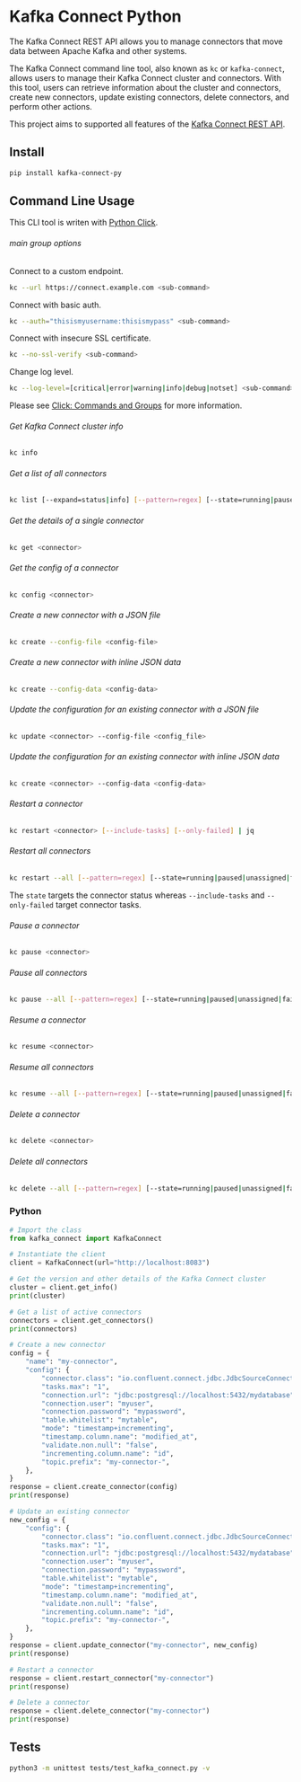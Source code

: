 # Kafka Connect Python

The Kafka Connect REST API allows you to manage connectors that move data between Apache Kafka and other systems.

The Kafka Connect command line tool, also known as `kc` or `kafka-connect`, allows users to manage their Kafka Connect cluster and connectors. With this tool, users can retrieve information about the cluster and connectors, create new connectors, update existing connectors, delete connectors, and perform other actions.

This project aims to supported all features of the [Kafka Connect REST API](https://docs.confluent.io/platform/current/connect/references/restapi.html#kconnect-rest-interface).

## Install

```bash
pip install kafka-connect-py
```


## Command Line Usage

This CLI tool is writen with [Python Click](https://click.palletsprojects.com/en/latest/). 

###### main group options

Connect to a custom endpoint.

```bash
kc --url https://connect.example.com <sub-command>
```

Connect with basic auth.

```bash
kc --auth="thisismyusername:thisismypass" <sub-command>
```

Connect with insecure SSL certificate.

```bash
kc --no-ssl-verify <sub-command>
```

Change log level.

```bash
kc --log-level=[critical|error|warning|info|debug|notset] <sub-command>
```

Please see [Click: Commands and Groups](https://click.palletsprojects.com/en/8.1.x/commands/#commands-and-groups) for more information.

###### Get Kafka Connect cluster info

```bash
kc info
```

###### Get a list of all connectors

```bash
kc list [--expand=status|info] [--pattern=regex] [--state=running|paused|unassigned|failed]
```

###### Get the details of a single connector

```bash
kc get <connector>
```

###### Get the config of a connector

```bash
kc config <connector>
```

###### Create a new connector with a JSON file

```bash
kc create --config-file <config-file>
```

###### Create a new connector with inline JSON data

```bash
kc create --config-data <config-data>
```

###### Update the configuration for an existing connector with a JSON file

```bash
kc update <connector> --config-file <config_file>
```

###### Update the configuration for an existing connector with inline JSON data

```bash
kc create <connector> --config-data <config-data>
```

###### Restart a connector

```bash
kc restart <connector> [--include-tasks] [--only-failed] | jq
```

###### Restart all connectors

```bash
kc restart --all [--pattern=regex] [--state=running|paused|unassigned|failed] [--include-tasks] [--only-failed]
```
The `state` targets the connector status whereas `--include-tasks` and `--only-failed` target connector tasks.

###### Pause a connector

```bash
kc pause <connector>
```

###### Pause all connectors

```bash
kc pause --all [--pattern=regex] [--state=running|paused|unassigned|failed]
```

###### Resume a connector

```bash
kc resume <connector>
```

###### Resume all connectors

```bash
kc resume --all [--pattern=regex] [--state=running|paused|unassigned|failed]
```

###### Delete a connector

```bash
kc delete <connector>
```

###### Delete all connectors

```bash
kc delete --all [--pattern=regex] [--state=running|paused|unassigned|failed]
```

### Python

```python
# Import the class
from kafka_connect import KafkaConnect

# Instantiate the client
client = KafkaConnect(url="http://localhost:8083")

# Get the version and other details of the Kafka Connect cluster
cluster = client.get_info()
print(cluster)

# Get a list of active connectors
connectors = client.get_connectors()
print(connectors)

# Create a new connector
config = {
    "name": "my-connector",
    "config": {
        "connector.class": "io.confluent.connect.jdbc.JdbcSourceConnector",
        "tasks.max": "1",
        "connection.url": "jdbc:postgresql://localhost:5432/mydatabase",
        "connection.user": "myuser",
        "connection.password": "mypassword",
        "table.whitelist": "mytable",
        "mode": "timestamp+incrementing",
        "timestamp.column.name": "modified_at",
        "validate.non.null": "false",
        "incrementing.column.name": "id",
        "topic.prefix": "my-connector-",
    },
}
response = client.create_connector(config)
print(response)

# Update an existing connector
new_config = {
    "config": {
        "connector.class": "io.confluent.connect.jdbc.JdbcSourceConnector",
        "tasks.max": "1",
        "connection.url": "jdbc:postgresql://localhost:5432/mydatabase",
        "connection.user": "myuser",
        "connection.password": "mypassword",
        "table.whitelist": "mytable",
        "mode": "timestamp+incrementing",
        "timestamp.column.name": "modified_at",
        "validate.non.null": "false",
        "incrementing.column.name": "id",
        "topic.prefix": "my-connector-",
    },
}
response = client.update_connector("my-connector", new_config)
print(response)

# Restart a connector
response = client.restart_connector("my-connector")
print(response)

# Delete a connector
response = client.delete_connector("my-connector")
print(response)
```

## Tests

```bash
python3 -m unittest tests/test_kafka_connect.py -v
```